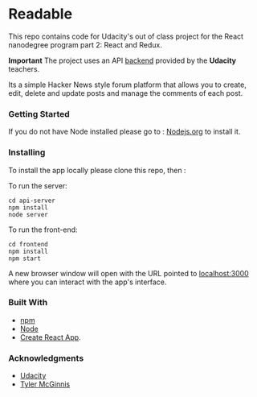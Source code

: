 # Readable

This repo contains code for Udacity's out of class project for the React nanodegree program part 2: React and Redux.

**Important** The project uses an API [backend](https://github.com/udacity/reactnd-project-readable-starter) provided by the **Udacity** teachers.

Its a simple Hacker News style forum platform that allows you to create, edit, delete and update posts and manage the comments of each post.

### Getting Started

If you do not have Node installed please go to :
[Nodejs.org](https://nodejs.org/en/) to install it.


### Installing
To install the app locally please clone this repo, then :

To run the server:
```
cd api-server
npm install
node server
```
To run the front-end:
```
cd frontend
npm install
npm start
```
A new browser window will open with the URL pointed to [localhost:3000](http://localhost:3000/) where you can interact with the app's interface.

### Built With
* [npm](https://www.npmjs.com/)
* [Node](https://nodejs.org/en/)
* [Create React App](https://github.com/facebookincubator/create-react-app).

### Acknowledgments
* [Udacity](https://www.udacity.com/)
* [Tyler McGinnis](https://twitter.com/tylermcginnis33)

